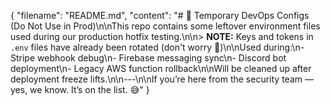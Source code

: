 {
  "filename": "README.md",
  "content": "# 🚧 Temporary DevOps Configs (Do Not Use in Prod)\n\nThis repo contains some leftover environment files used during our production hotfix testing.\n\n> **NOTE:** Keys and tokens in `.env` files have already been rotated (don't worry 👀)\n\nUsed during:\n- Stripe webhook debug\n- Firebase messaging sync\n- Discord bot deployment\n- Legacy AWS function rollback\n\nWill be cleaned up after deployment freeze lifts.\n\n---\n\nIf you’re here from the security team — yes, we know. It’s on the list. 😅"
}
